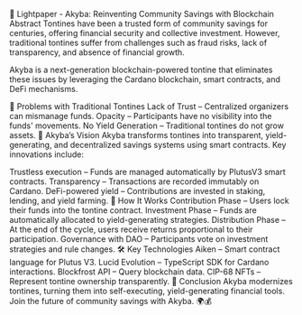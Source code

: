 📄 Lightpaper - Akyba: Reinventing Community Savings with Blockchain
Abstract
Tontines have been a trusted form of community savings for centuries, offering financial security and collective investment. However, traditional tontines suffer from challenges such as fraud risks, lack of transparency, and absence of financial growth.

Akyba is a next-generation blockchain-powered tontine that eliminates these issues by leveraging the Cardano blockchain, smart contracts, and DeFi mechanisms.

🔎 Problems with Traditional Tontines
Lack of Trust – Centralized organizers can mismanage funds.
Opacity – Participants have no visibility into the funds' movements.
No Yield Generation – Traditional tontines do not grow assets.
🌟 Akyba’s Vision
Akyba transforms tontines into transparent, yield-generating, and decentralized savings systems using smart contracts. Key innovations include:

Trustless execution – Funds are managed automatically by PlutusV3 smart contracts.
Transparency – Transactions are recorded immutably on Cardano.
DeFi-powered yield – Contributions are invested in staking, lending, and yield farming.
🔗 How It Works
Contribution Phase – Users lock their funds into the tontine contract.
Investment Phase – Funds are automatically allocated to yield-generating strategies.
Distribution Phase – At the end of the cycle, users receive returns proportional to their participation.
Governance with DAO – Participants vote on investment strategies and rule changes.
🛠 Key Technologies
Aiken – Smart contract language for Plutus V3.
Lucid Evolution – TypeScript SDK for Cardano interactions.
Blockfrost API – Query blockchain data.
CIP-68 NFTs – Represent tontine ownership transparently.
🚀 Conclusion
Akyba modernizes tontines, turning them into self-executing, yield-generating financial tools.
Join the future of community savings with Akyba. 🌍💰
